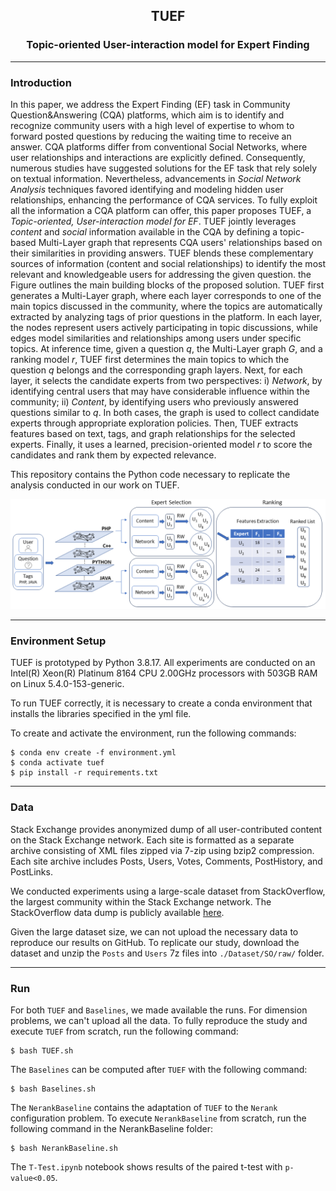 <div align="center">
  <h2>TUEF</h2>
  <h3>Topic-oriented User-interaction model for Expert Finding</h3>
</div>

___

### Introduction

In this paper, we address the Expert Finding (EF) task in Community Question&Answering (CQA) platforms, which aim is to identify and recognize community users with a high level of expertise to whom to forward posted questions by reducing the waiting time to receive an answer.
CQA platforms differ from conventional Social Networks, where user relationships and interactions are explicitly defined. Consequently, numerous studies have suggested solutions for the EF task that rely solely on textual information. Nevertheless, advancements in <i>Social Network Analysis</i> techniques favored identifying and modeling hidden user relationships, enhancing the performance of CQA services.
To fully exploit all the information a CQA platform can offer, this paper proposes TUEF, a <i>Topic-oriented, User-interaction model for EF</i>. TUEF jointly leverages <i>content</i> and <i>social</i> information available in the CQA by defining a topic-based Multi-Layer graph that represents CQA users' relationships based on their similarities in providing answers. TUEF blends these complementary sources of information (content and social relationships) to identify the most relevant and knowledgeable users for addressing the given question.
the Figure outlines the main building blocks of the proposed solution. TUEF first generates a Multi-Layer graph, where each layer corresponds to one of the main topics discussed in the community, where the topics are automatically extracted by analyzing tags of prior questions in the platform. In each layer, the nodes represent users actively participating in topic discussions, while edges model similarities and relationships among users under specific topics. At inference time, given a question $q$, the Multi-Layer graph $G$, and a ranking model $r$, TUEF first determines the main topics to which the question $q$ belongs and the corresponding graph layers. Next, for each layer, it selects the candidate experts from two perspectives: i) <i>Network</i>, by identifying central users that may have considerable influence within the community;
ii) <i>Content</i>, by identifying users who previously answered questions similar to $q$. In both cases, the graph is used to collect candidate experts through appropriate exploration policies. Then, TUEF extracts features based on text, tags, and graph relationships for the selected experts. Finally, it uses a learned, precision-oriented model $r$ to score the candidates and rank them by expected relevance.

This repository contains the Python code necessary to replicate the analysis conducted in our work on TUEF.

<div align="center">
  <img src="./imgs/tuef.png"/>
</div>

___

### Environment Setup

TUEF is prototyped by Python 3.8.17. All experiments are conducted on an Intel(R) Xeon(R) Platinum 8164 CPU 2.00GHz processors with 503GB RAM on Linux 5.4.0-153-generic. 

To run TUEF correctly, it is necessary to create a conda environment that installs the libraries specified in the yml file.

To create and activate the environment, run the following commands:

```
$ conda env create -f environment.yml
$ conda activate tuef
$ pip install -r requirements.txt
```
___

### Data

Stack Exchange provides anonymized dump of all user-contributed content on the Stack Exchange network. Each site is formatted as a separate archive consisting of XML files zipped via 7-zip using bzip2 compression. Each site archive includes Posts, Users, Votes, Comments, PostHistory, and PostLinks.

We conducted experiments using a large-scale dataset from StackOverflow, the largest community within the Stack Exchange network. The StackOverflow data dump is publicly available <a href="https://archive.org/details/stackexchange">here</a>.

Given the large dataset size, we can not upload the necessary data to reproduce our results on GitHub. 
To replicate our study, download the dataset and unzip the `Posts` and `Users` 7z files into `./Dataset/SO/raw/` folder.

___

### Run

For both `TUEF` and `Baselines`, we made available the runs. For dimension problems, we can't upload all the data. 
To fully reproduce the study and execute `TUEF` from scratch, run the following command:

```
$ bash TUEF.sh
```

The `Baselines` can be computed after `TUEF` with the following command:

```
$ bash Baselines.sh
```

The `NerankBaseline` contains the adaptation of `TUEF` to the `Nerank` configuration problem. 
To execute `NerankBaseline` from scratch, run the following command in the NerankBaseline folder:

```
$ bash NerankBaseline.sh
```

The `T-Test.ipynb` notebook shows results of the paired t-test with `p-value<0.05`.